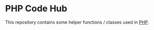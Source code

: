 # PHP Code Hub 

This repository contains some helper functions / classes used in [PHP](http://php.net).
